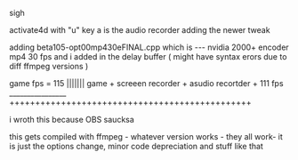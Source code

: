 sigh


activate4d with "u"  key
a   is the audio recorder
adding the newer tweak

adding   beta105-opt00mp430eFINAL.cpp
which is --- nvidia 2000+ encoder mp4 30 fps and i added in the delay buffer ( might have syntax erors due to diff ffmpeg versions )

game fps = 115         |||||||     game + screeen recorder +   asudio recortder   +   111 fps 
________________                      +++++++++++++++++++++++++++++++++++++++++++++++

i wroth this because  OBS saucksa  

this gets compiled with ffmpeg - whatever version works - they all work- it is just the options change, minor code depreciation and stuff like that
